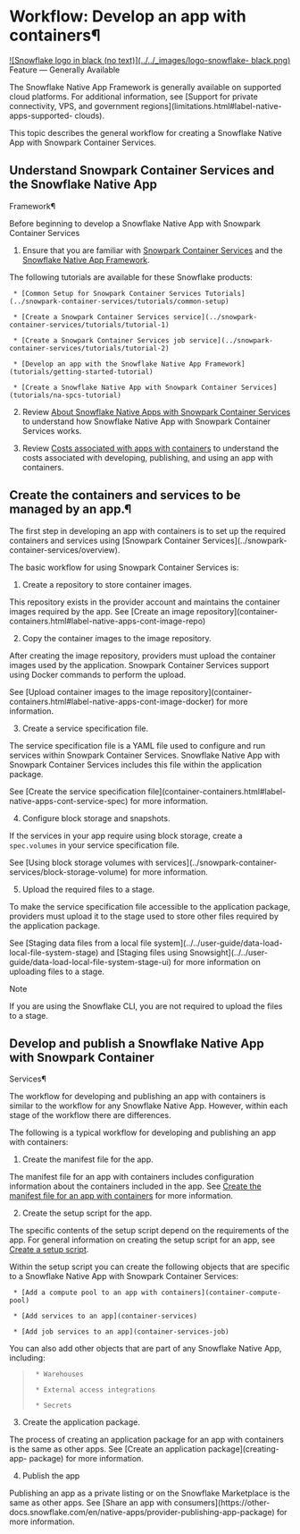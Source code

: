 # Workflow: Develop an app with containers¶

[![Snowflake logo in black \(no text\)](../../_images/logo-snowflake-
black.png)](../../_images/logo-snowflake-black.png) Feature — Generally
Available

The Snowflake Native App Framework is generally available on supported cloud
platforms. For additional information, see [Support for private connectivity,
VPS, and government regions](limitations.html#label-native-apps-supported-
clouds).

This topic describes the general workflow for creating a Snowflake Native App
with Snowpark Container Services.

## Understand Snowpark Container Services and the Snowflake Native App
Framework¶

Before beginning to develop a Snowflake Native App with Snowpark Container
Services

  1. Ensure that you are familiar with [Snowpark Container Services](../snowpark-container-services/overview) and the [Snowflake Native App Framework](native-apps-about).

The following tutorials are available for these Snowflake products:

     * [Common Setup for Snowpark Container Services Tutorials](../snowpark-container-services/tutorials/common-setup)

     * [Create a Snowpark Container Services service](../snowpark-container-services/tutorials/tutorial-1)

     * [Create a Snowpark Container Services job service](../snowpark-container-services/tutorials/tutorial-2)

     * [Develop an app with the Snowflake Native App Framework](tutorials/getting-started-tutorial)

     * [Create a Snowflake Native App with Snowpark Container Services](tutorials/na-spcs-tutorial)

  2. Review [About Snowflake Native Apps with Snowpark Container Services](native-apps-about.html#label-native-apps-about-na-spcs) to understand how Snowflake Native App with Snowpark Container Services works.

  3. Review [Costs associated with apps with containers](container-cost-governance) to understand the costs associated with developing, publishing, and using an app with containers.

## Create the containers and services to be managed by an app.¶

The first step in developing an app with containers is to set up the required
containers and services using [Snowpark Container Services](../snowpark-
container-services/overview).

The basic workflow for using Snowpark Container Services is:

  1. Create a repository to store container images.

This repository exists in the provider account and maintains the container
images required by the app. See [Create an image repository](container-
containers.html#label-native-apps-cont-image-repo)

  2. Copy the container images to the image repository.

After creating the image repository, providers must upload the container
images used by the application. Snowpark Container Services support using
Docker commands to perform the upload.

See [Upload container images to the image repository](container-
containers.html#label-native-apps-cont-image-docker) for more information.

  3. Create a service specification file.

The service specification file is a YAML file used to configure and run
services within Snowpark Container Services. Snowflake Native App with
Snowpark Container Services includes this file within the application package.

See [Create the service specification file](container-containers.html#label-
native-apps-cont-service-spec) for more information.

  4. Configure block storage and snapshots.

If the services in your app require using block storage, create a
`spec.volumes` in your service specification file.

See [Using block storage volumes with services](../snowpark-container-
services/block-storage-volume) for more information.

  5. Upload the required files to a stage.

To make the service specification file accessible to the application package,
providers must upload it to the stage used to store other files required by
the application package.

See [Staging data files from a local file system](../../user-guide/data-load-
local-file-system-stage) and [Staging files using Snowsight](../../user-
guide/data-load-local-file-system-stage-ui) for more information on uploading
files to a stage.

Note

If you are using the Snowflake CLI, you are not required to upload the files
to a stage.

## Develop and publish a Snowflake Native App with Snowpark Container
Services¶

The workflow for developing and publishing an app with containers is similar
to the workflow for any Snowflake Native App. However, within each stage of
the workflow there are differences.

The following is a typical workflow for developing and publishing an app with
containers:

  1. Create the manifest file for the app.

The manifest file for an app with containers includes configuration
information about the containers included in the app. See [Create the manifest
file for an app with containers](container-manifest) for more information.

  2. Create the setup script for the app.

The specific contents of the setup script depend on the requirements of the
app. For general information on creating the setup script for an app, see
[Create a setup script](creating-setup-script).

Within the setup script you can create the following objects that are specific
to a Snowflake Native App with Snowpark Container Services:

     * [Add a compute pool to an app with containers](container-compute-pool)

     * [Add services to an app](container-services)

     * [Add job services to an app](container-services-job)

You can also add other objects that are part of any Snowflake Native App,
including:

>      * Warehouses
>
>      * External access integrations
>
>      * Secrets

  3. Create the application package.

The process of creating an application package for an app with containers is
the same as other apps. See [Create an application package](creating-app-
package) for more information.

  4. Publish the app

Publishing an app as a private listing or on the Snowflake Marketplace is the
same as other apps. See [Share an app with consumers](https://other-
docs.snowflake.com/en/native-apps/provider-publishing-app-package) for more
information.

